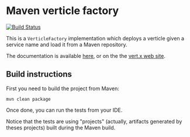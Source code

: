 # Maven verticle factory

[![Build Status](https://github.com/vert-x3/vertx-maven-service-factory/workflows/CI/badge.svg?branch=3.9)](https://github.com/vert-x3/vertx-maven-service-factory/actions?query=workflow%3ACI)

This is a `VerticleFactory` implementation which deploys a verticle given a service name and load it from a Maven
repository.

The documentation is available [here](src/main/asciidoc/java/index.adoc), or on the the
[vert.x web site](http://vertx.io/docs/vertx-maven-service-factory/java).

## Build instructions

First you need to build the project from Maven:

`mvn clean package`

Once done, you can run the tests from your IDE.

Notice that the tests are using "projects" (actually, artifacts generated by theses projects) built during the Maven
build.
